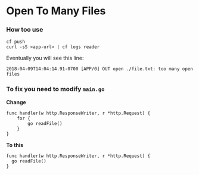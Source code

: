 # Open To Many Files

### How too use

```
cf push
curl -sS <app-url> | cf logs reader
```

Eventually you will see this line:

```
2018-04-09T14:04:14.91-0700 [APP/0] OUT open ./file.txt: too many open files
```

### To fix you need to modify `main.go`

**Change**
```
func handler(w http.ResponseWriter, r *http.Request) {
	for {
		go readFile()
	}
}
```

**To this**
```
func handler(w http.ResponseWriter, r *http.Request) {
  go readFile()
}
```
